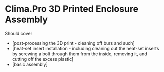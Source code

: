 # Clima.Pro 3D Printed Enclosure Assembly

Should cover
* [post-processing the 3D print - cleaning off burs and such]
* [heat-set insert installation - including cleaning out the heat-set inserts by screwing a bolt through them from the inside, removing it, and cutting off the excess plastic]
* [basic assembly]